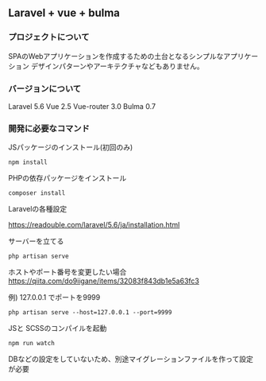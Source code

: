 
## Laravel + vue + bulma

### プロジェクトについて
SPAのWebアプリケーションを作成するための土台となるシンプルなアプリケーション
デザインパターンやアーキテクチャなどもありません。

### バージョンについて

Laravel 5.6
Vue 2.5
Vue-router 3.0
Bulma 0.7

### 開発に必要なコマンド

JSパッケージのインストール(初回のみ)
```
npm install
```

PHPの依存パッケージをインストール
```
composer install
```

Laravelの各種設定

https://readouble.com/laravel/5.6/ja/installation.html


サーバーを立てる

```
php artisan serve
```

ホストやポート番号を変更したい場合
https://qiita.com/do9iigane/items/32083f843db1e5a63fc3

例) 127.0.0.1 でポートを9999
```
php artisan serve --host=127.0.0.1 --port=9999
```

JSと SCSSのコンパイルを起動
```
npm run watch
```

DBなどの設定をしていないため、別途マイグレーションファイルを作って設定が必要
